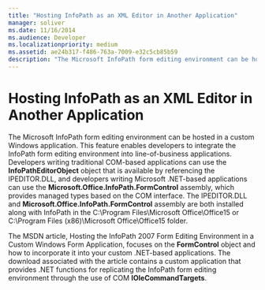 ```yaml
---
title: "Hosting InfoPath as an XML Editor in Another Application"
manager: soliver
ms.date: 11/16/2014
ms.audience: Developer
ms.localizationpriority: medium
ms.assetid: ae24b317-f486-763a-7009-e32c5cb85b59
description: "The Microsoft InfoPath form editing environment can be hosted in a custom Windows application, which enables developers to integrate the InfoPath form editing environment into line-of-business applications."
---
```


# Hosting InfoPath as an XML Editor in Another Application

The Microsoft InfoPath form editing environment can be hosted in a custom Windows application. This feature enables developers to integrate the InfoPath form editing environment into line-of-business applications. Developers writing traditional COM-based applications can use the **InfoPathEditorObject** object that is available by referencing the IPEDITOR.DLL, and developers writing Microsoft .NET-based applications can use the **Microsoft.Office.InfoPath.FormControl** assembly, which provides managed types based on the COM interface. The IPEDITOR.DLL and **Microsoft.Office.InfoPath.FormControl** assembly are both installed along with InfoPath in the C:\Program Files\Microsoft Office\Office15 or C:\Program Files (x86)\Microsoft Office\Office15 folder. 
  
The MSDN article, Hosting the InfoPath 2007 Form Editing Environment in a Custom Windows Form Application, focuses on the **FormControl** object and how to incorporate it into your custom .NET-based applications. The download associated with the article contains a custom application that provides .NET functions for replicating the InfoPath form editing environment through the use of COM **IOleCommandTargets**.
  

